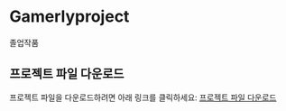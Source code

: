 # Gamerlyproject
졸업작품

## 프로젝트 파일 다운로드

프로젝트 파일을 다운로드하려면 아래 링크를 클릭하세요:
[프로젝트 파일 다운로드](https://drive.google.com/file/d/1hms-wioBXyJGxDtYHx3m5VhsDHBe6Vw2/view?usp=drive_link)
